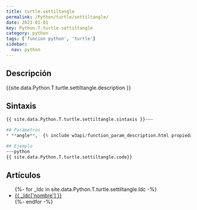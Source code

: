 ```yaml
---
title: turtle.settiltangle
permalink: /Python/turtle/settiltangle/
date: 2021-01-01
key: Python.T.turtle.settiltangle
category: python
tags: ['funcion python', 'turtle']
sidebar: 
  nav: python
---
```


## Descripción
{{site.data.Python.T.turtle.settiltangle.description }}

## Sintaxis
~~~python
{{ site.data.Python.T.turtle.settiltangle.sintaxis }}~~~

## Parámetros
* **angle**,  {% include w3api/function_param_description.html propiedad=site.data.Python.T.turtle.settiltangle valor="angle" %}

## Ejemplo
~~~python
{{ site.data.Python.T.turtle.settiltangle.code}}
~~~

## Artículos
<ul>
{%- for _ldc in site.data.Python.T.turtle.settiltangle.ldc -%}
   <li>
       <a href="{{_ldc['url'] }}">{{ _ldc['nombre'] }}</a>
   </li>
{%- endfor -%}
</ul>
